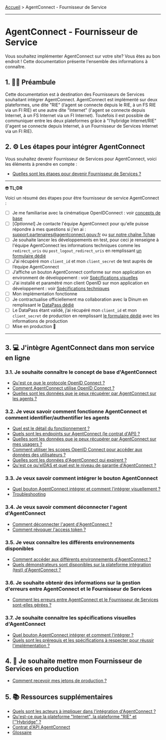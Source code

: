 [Accueil](https://github.com/france-connect/Documentation-AgentConnect/blob/main/README.md) > AgentConnect - Fournisseur de Service

___

# AgentConnect - Fournisseur de Service



Vous souhaitez implémenter AgentConnect sur votre site? Vous êtes au bon endroit ! Cette documentation présente l'ensemble des informations à connaître.

## 1. 👩‍🏫 Préambule

Cette documentation est à destination des Fournisseurs de Services souhaitant intégrer AgentConnect. AgentConnect est implémenté sur deux plateformes, une dite "RIE" (l’agent se connecte depuis le RIE, à un FS RIE via un FI RIE) et une autre dite "Internet" (l'agent se connecte depuis Internet, à un FS Internet via un FI Internet). Toutefois il est possible de communiquer entre les deux plateformes grâce à "l'hybridge Internet/RIE" (l'agent se connecte depuis Internet, à un Fournisseur de Services Internet via un FI RIE).


## 2. ⚙️ Les étapes pour intégrer AgentConnect


Vous souhaitez devenir Fournisseur de Services pour AgentConnect, voici les éléments à prendre en compte :

- [Quelles sont les étapes pour devenir Fournisseur de Services ?](doc_fs/pilotage_fca/pilotage_fca_etapes.md)

___

**🤓 TL;DR**

Voici un résumé des étapes pour être fournisseur de service AgentConnect :

- [ ] Je me familiarise avec la cinématique OpenIDConnect : voir [concepts de base](https://github.com/france-connect/Documentation-AgentConnect/blob/main/doc_fs.md#31-je-souhaite-conna%C3%AEtre-le-concept-de-base-dagentconnect)
- [ ] [_Optionnel_] Je contacte l'équipe AgentConnect pour qu'elle puisse répondre à mes questions si j'en ai : support.partenaires@agentconnect.gouv.fr ou [sur notre chaîne Tchap](https://www.tchap.gouv.fr/#/room/!kBghcRpyMNThkFQjdW:agent.dinum.tchap.gouv.fr)
- [ ] Je souhaite lancer les développements en test, pour ceci je renseigne à l'équipe AgentConnect les informations techniques comme les `redirect_uris` ou `post_logout_redirect_uris` en remplissant [un formulaire dédié](https://www.demarches-simplifiees.fr/commencer/demande-creation-fs-fca)
- [ ] J’ai récupéré mon `client_id` et mon `client_secret` de test auprès de l’équipe AgentConnect
- [ ] J’affiche un bouton AgentConnect conforme sur mon application en environment de développement : voir [Spécifications visuelles](https://github.com/france-connect/Documentation-AgentConnect/blob/main/doc_fs.md#37-je-souhaite-connaitre-les-sp%C3%A9cifications-visuelles-dagentconnect)
- [ ] J’ai installé et paramétré mon client OpenID sur mon application en développement : voir [Spécifications techniques](https://github.com/france-connect/Documentation-AgentConnect/blob/main/doc_fs.md#3--jint%C3%A8gre-agentconnect-dans-mon-service-en-ligne)
- [ ]  Mon implémentation fonctionne
- [ ]  Je contractualise officiellement ma collaboration avec la Dinum en remplissant le [DataPass dédié](https://datapass.api.gouv.fr/agent-connect-fs)
- [ ]  Le DataPass étant validé, j’ai récupéré mon `client_id` et mon `client_secret` de production en remplissant [le formulaire dédié](https://www.demarches-simplifiees.fr/commencer/demande-creation-fs-fca) avec les informations de production
- [ ]  Mise en production 🚀

___



## 3. 💻 J'intègre AgentConnect dans mon service en ligne

### 3.1. Je souhaite connaître le concept de base d'AgentConnect

- [Qu'est ce que le protocole OpenID Connect ?](doc_fs/technique_fca/technique_oidc.md)
- [Comment AgentConnect utilise OpenID Connect ?](doc_fs/technique_fca/technique_fca_oidc.md)
- [Quelles sont les données que je peux récupérer par AgentConnect sur les agents ?](doc_fs/projet_fca/projet_fca_donnees.md)

### 3.2. Je veux savoir comment fonctionne AgentConnect et comment identifier/authentifier les agents

- [Quel est le détail du fonctionnement ?](doc_fs/fonctionnement_fca/details_fonctionnement.md)
- [Quels sont les endpoints sur AgentConnect (le contrat d'API) ?](doc_fs/technique_fca/endpoints.md)
- [Quelles sont les données que je peux récupérer par AgentConnect sur mes usagers ?](doc_fs/projet_fca/projet_fca_donnees.md)
- [Comment utiliser les scopes OpenID Connect pour accéder aux données des utilisateurs ? ](doc_fs/technique_fca/technique_fca_scope.md)
- [Quelles sont les données d'AgentConnect qui expirent ?](doc_fs/technique_fca/donnees_expirent.md)
- [Qu'est ce qu'eIDAS et quel est le niveau de garantie d'AgentConnect ?](doc_fs/projet_fca/projet_fca_niveau_eidas.md)

### 3.3. Je veux savoir comment intégrer le bouton AgentConnect

- [Quel bouton AgentConnect intégrer et comment l'intégrer visuellement ?](doc_fs/implementation_fca/bouton_fca.md)
- [Troubleshooting](doc_fs/./technique_fca/troubleshooting.md)

### 3.4. Je veux savoir comment déconnecter l'agent d'AgentConnect

- [Comment déconnecter l'agent d'AgentConnect ?](doc_fs/deconnexion_fca/deconnexion.md)
- [Comment révoquer l'access token ?](doc_fs/deconnexion_fca/access_token.md)

### 3.5. Je veux connaître les différents environnements disponibles

- [Comment accéder aux différents environnements d'AgentConnect ?](doc_fs/technique_fca/technique_fca_env.md)
- [Quels démonstrateurs sont disponibles sur la plateforme intégration (test) d'AgentConnect ?](doc_fs/test_fca/test_fca_demonstrateur.md)

### 3.6. Je souhaite obtenir des informations sur la gestion d'erreurs entre AgentConnect et le Fournisseur de Services

- [Comment les erreurs entre AgentConnect et le Fournisseur de Services sont-elles gérées ?](doc_fs/erreur_fca/gestion_erreur.md)

### 3.7. Je souhaite connaitre les spécifications visuelles d'AgentConnect

- [Quel bouton AgentConnect intégrer et comment l'intégrer ?](doc_fs/implementation_fca/bouton_fca.md)
- [Quels sont les prérequis et les spécifications à respecter pour réussir  l'implémentation ?](doc_fs/implementation_fca/spec_recette_fca.md)

## 4. 🚀 Je souhaite mettre mon Fournisseur de Services en production

- [Comment recevoir mes jetons de production ?](doc_fs/recette_fca/recette_cles_prod.md)



## 5. 📚 Ressources supplémentaires

- [Quels sont les acteurs à impliquer dans l'intégration d'AgentConnect ?](doc_fs/pilotage_fca/pilotage_fca_demarches_acteurs.md)
- [Qu'est-ce que la plateforme "Internet", la plateforme "RIE" et l'"Hybridge" ?](doc_fs/pilotage_fca/plateformes.md)
- [Contrat d'API AgentConnect](doc_fs/./technique_fca/endpoints.md)
- [Glossaire](doc_fs/./technique_fca/glossaire.md)

